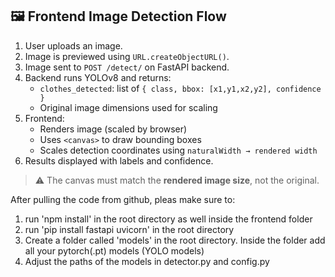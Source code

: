 ## 🖼️ Frontend Image Detection Flow

1. User uploads an image.
2. Image is previewed using `URL.createObjectURL()`.
3. Image sent to `POST /detect/` on FastAPI backend.
4. Backend runs YOLOv8 and returns:
   - `clothes_detected`: list of `{ class, bbox: [x1,y1,x2,y2], confidence }`
   - Original image dimensions used for scaling
5. Frontend:
   - Renders image (scaled by browser)
   - Uses `<canvas>` to draw bounding boxes
   - Scales detection coordinates using `naturalWidth → rendered width`
6. Results displayed with labels and confidence.

> ⚠️ The canvas must match the **rendered image size**, not the original.



After pulling the code from github, pleas make sure to:
1) run 'npm install' in the root directory as well inside the frontend folder
2) run 'pip install fastapi uvicorn' in the root directory
3) Create a folder called 'models' in the root directory. Inside the folder add all your pytorch(.pt) models (YOLO models)
4) Adjust the paths of the models in detector.py and config.py